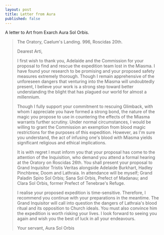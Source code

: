 ```yaml
---
layout: post
title: Letter from Aura
published: false
---
```


A letter to Art from Exarch Aura Sol Orbis.

> The Oratory, Caelum's Landing. 996, Roscidas 20th.
>
> Dearest Arti,
>
> I first wish to thank you, Adelaide and the Commission for your proposal to find and rescue the expedition team lost in the Miasma. I have found your research to be promising and your proposed safety measures extremely thorough. Though I remain apprehensive of the unforeseen dangers that venturing into the Miasma will undoubtedly present, I believe your work is a strong step toward better understanding the blight that has plagued our world for almost a millennium.
>
> Though I fully support your commitment to rescuing Glimback, with whom I appreciate you have formed a strong bond, the nature of the magic you propose to use in countering the effects of the Miasma warrants further scrutiny. Under normal circumstances, I would be willing to grant the Commission an exemption from blood magic restrictions for the purposes of this expedition. However, as I'm sure you understand, the act of infusing one's blood with Miasma yields significant religious and ethical implications.
>
> It is with regret I must inform you that your proposal has come to the attention of the Inquisition, who demand you attend a formal hearing at the Oratory on Roscidas 26th. You shall present your proposal to Grand Inquisitor Tristis Veritas alongside Adelaide Burkhart, Hadley Pinchbrew, Doom and Lathraia. In attendance will be myself; Grand Paladin Spiro Sol Orbis; Sana Sol Orbis, Prefect of Madanau; and Clara Sol Orbis, former Prefect of Tenebrae's Refuge.
>
> I realise your proposed expedition is time-sensitive. Therefore, I recommend you continue with your preparations in the meantime. The Grand Inquisitor will call into question the dangers of Lathraia's blood ritual and its opposition to Church ideals. You must also convince him the expedition is worth risking your lives. I look forward to seeing you again and wish you the best of luck in all your endeavours.
>
> Your servant,
> Aura Sol Orbis
